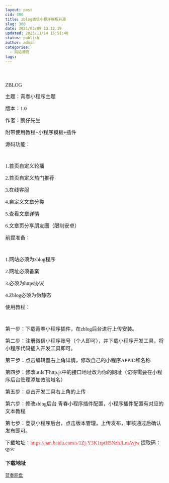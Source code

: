 ```yaml
---
layout: post
cid: 300
title: zblog微信小程序模板开源
slug: 300
date: 2021/03/09 13:12:19
updated: 2023/11/14 15:51:40
status: publish
author: admin
categories: 
  - 网站源码
tags: 
---
```



<div alt="潮男心博客 www.cnx0.com">
	<p>
		<br />
	</p>
	<p style="font-family:&quot;box-sizing:border-box;text-size-adjust:none;margin-top:0px;margin-bottom:15px;padding:0px;-webkit-tap-highlight-color:rgba(0, 0, 0, 0);word-break:normal;line-height:30px;color:#333333;font-size:15px;white-space:normal;background-color:#FFFFFF;">
		<span style="font-size:16px;"><a class="pics" href="https://djblog.cn/upload/1/888552/images/20210309/20210309032892039203.png" rel="pics"><img src="http://www.aishoujizy.com/upload/1/888552/images/20210309/20210309032892039203.png" class="scrollLoading" data-url="/upload/1/888552/images/20210309/20210309032892039203.png" alt="" /></a> <br />
</span> 
	</p>
	<p style="font-family:&quot;box-sizing:border-box;text-size-adjust:none;margin-top:0px;margin-bottom:15px;padding:0px;-webkit-tap-highlight-color:rgba(0, 0, 0, 0);word-break:normal;line-height:30px;color:#333333;font-size:15px;white-space:normal;background-color:#FFFFFF;">
		<span style="font-size:16px;font-family:&quot;">ZBLOG</span> 
	</p>
	<p style="font-family:&quot;box-sizing:border-box;text-size-adjust:none;margin-top:0px;margin-bottom:15px;padding:0px;-webkit-tap-highlight-color:rgba(0, 0, 0, 0);word-break:normal;line-height:30px;color:#333333;font-size:15px;white-space:normal;background-color:#FFFFFF;">
		<span style="font-size:16px;font-family:&quot;">主题：青春小程序主题</span> 
	</p>
	<p style="font-family:&quot;box-sizing:border-box;text-size-adjust:none;margin-top:0px;margin-bottom:15px;padding:0px;-webkit-tap-highlight-color:rgba(0, 0, 0, 0);word-break:normal;line-height:30px;color:#333333;font-size:15px;white-space:normal;background-color:#FFFFFF;">
		<span style="font-size:16px;font-family:&quot;">版本：1.0</span> 
	</p>
	<p style="font-family:&quot;box-sizing:border-box;text-size-adjust:none;margin-top:0px;margin-bottom:15px;padding:0px;-webkit-tap-highlight-color:rgba(0, 0, 0, 0);word-break:normal;line-height:30px;color:#333333;font-size:15px;white-space:normal;background-color:#FFFFFF;">
		<span style="font-size:16px;font-family:&quot;">作者：鹏仔先生</span> 
	</p>
	<p style="font-family:&quot;box-sizing:border-box;text-size-adjust:none;margin-top:0px;margin-bottom:15px;padding:0px;-webkit-tap-highlight-color:rgba(0, 0, 0, 0);word-break:normal;line-height:30px;color:#333333;font-size:15px;white-space:normal;background-color:#FFFFFF;">
		<span style="font-size:16px;font-family:&quot;">附带使用教程+小程序模板+插件</span> 
	</p>
<span style="font-size:16px;font-family:&quot;"></span><span style="font-size:16px;font-family:&quot;">源码功能：</span> 
	<p>
		<br />
	</p>
	<p style="font-family:&quot;box-sizing:border-box;text-size-adjust:none;margin-top:0px;margin-bottom:15px;padding:0px;-webkit-tap-highlight-color:rgba(0, 0, 0, 0);word-break:normal;line-height:30px;color:#333333;font-size:15px;white-space:normal;background-color:#FFFFFF;">
		<span style="font-size:16px;font-family:&quot;">1.首页自定义轮播</span> 
	</p>
	<p style="font-family:&quot;box-sizing:border-box;text-size-adjust:none;margin-top:0px;margin-bottom:15px;padding:0px;-webkit-tap-highlight-color:rgba(0, 0, 0, 0);word-break:normal;line-height:30px;color:#333333;font-size:15px;white-space:normal;background-color:#FFFFFF;">
		<span style="font-size:16px;font-family:&quot;">2.首页自定义热门推荐</span> 
	</p>
	<p style="font-family:&quot;box-sizing:border-box;text-size-adjust:none;margin-top:0px;margin-bottom:15px;padding:0px;-webkit-tap-highlight-color:rgba(0, 0, 0, 0);word-break:normal;line-height:30px;color:#333333;font-size:15px;white-space:normal;background-color:#FFFFFF;">
		<span style="font-size:16px;font-family:&quot;">3.在线客服</span> 
	</p>
	<p style="font-family:&quot;box-sizing:border-box;text-size-adjust:none;margin-top:0px;margin-bottom:15px;padding:0px;-webkit-tap-highlight-color:rgba(0, 0, 0, 0);word-break:normal;line-height:30px;color:#333333;font-size:15px;white-space:normal;background-color:#FFFFFF;">
		<span style="font-size:16px;font-family:&quot;">4.自定义文章分类</span> 
	</p>
	<p style="font-family:&quot;box-sizing:border-box;text-size-adjust:none;margin-top:0px;margin-bottom:15px;padding:0px;-webkit-tap-highlight-color:rgba(0, 0, 0, 0);word-break:normal;line-height:30px;color:#333333;font-size:15px;white-space:normal;background-color:#FFFFFF;">
		<span style="font-size:16px;font-family:&quot;">5.查看文章详情</span> 
	</p>
	<p style="font-family:&quot;box-sizing:border-box;text-size-adjust:none;margin-top:0px;margin-bottom:15px;padding:0px;-webkit-tap-highlight-color:rgba(0, 0, 0, 0);word-break:normal;line-height:30px;color:#333333;font-size:15px;white-space:normal;background-color:#FFFFFF;">
		<span style="font-size:16px;font-family:&quot;">6.文章页分享朋友圈（限制安卓）</span> 
	</p>
	<p>
		<span style="font-size:16px;font-family:&quot;"></span><span style="font-size:16px;font-family:&quot;">前提准备：</span> 
	</p>
	<p>
		<br />
	</p>
	<p style="font-family:&quot;box-sizing:border-box;text-size-adjust:none;margin-top:0px;margin-bottom:15px;padding:0px;-webkit-tap-highlight-color:rgba(0, 0, 0, 0);word-break:normal;line-height:30px;color:#333333;font-size:15px;white-space:normal;background-color:#FFFFFF;">
		<span style="font-size:16px;font-family:&quot;">1.网站必须为zblog程序</span> 
	</p>
	<p style="font-family:&quot;box-sizing:border-box;text-size-adjust:none;margin-top:0px;margin-bottom:15px;padding:0px;-webkit-tap-highlight-color:rgba(0, 0, 0, 0);word-break:normal;line-height:30px;color:#333333;font-size:15px;white-space:normal;background-color:#FFFFFF;">
		<span style="font-size:16px;font-family:&quot;">2.网址必须备案</span> 
	</p>
	<p style="font-family:&quot;box-sizing:border-box;text-size-adjust:none;margin-top:0px;margin-bottom:15px;padding:0px;-webkit-tap-highlight-color:rgba(0, 0, 0, 0);word-break:normal;line-height:30px;color:#333333;font-size:15px;white-space:normal;background-color:#FFFFFF;">
		<span style="font-size:16px;font-family:&quot;">3.必须为https协议</span> 
	</p>
	<p style="font-family:&quot;box-sizing:border-box;text-size-adjust:none;margin-top:0px;margin-bottom:15px;padding:0px;-webkit-tap-highlight-color:rgba(0, 0, 0, 0);word-break:normal;line-height:30px;color:#333333;font-size:15px;white-space:normal;background-color:#FFFFFF;">
		<span style="font-size:16px;font-family:&quot;">4.Zblog必须为伪静态</span> 
	</p>
<span style="font-size:16px;font-family:&quot;"></span><span style="font-size:16px;font-family:&quot;">使用教程：</span> 
	<p>
		<br />
	</p>
	<p style="font-family:&quot;box-sizing:border-box;text-size-adjust:none;margin-top:0px;margin-bottom:15px;padding:0px;-webkit-tap-highlight-color:rgba(0, 0, 0, 0);word-break:normal;line-height:30px;color:#333333;font-size:15px;white-space:normal;background-color:#FFFFFF;">
		<span style="font-size:16px;font-family:&quot;">第一步：下载青春小程序插件，在zblog后台进行上传安装。</span> 
	</p>
	<p style="font-family:&quot;box-sizing:border-box;text-size-adjust:none;margin-top:0px;margin-bottom:15px;padding:0px;-webkit-tap-highlight-color:rgba(0, 0, 0, 0);word-break:normal;line-height:30px;color:#333333;font-size:15px;white-space:normal;background-color:#FFFFFF;">
		<span style="font-size:16px;font-family:&quot;">第二步：注册微信小程序账号（个人即可），并下载小程序开发工具，将小程序代码插入开发工具即可。</span> 
	</p>
	<p style="font-family:&quot;box-sizing:border-box;text-size-adjust:none;margin-top:0px;margin-bottom:15px;padding:0px;-webkit-tap-highlight-color:rgba(0, 0, 0, 0);word-break:normal;line-height:30px;color:#333333;font-size:15px;white-space:normal;background-color:#FFFFFF;">
		<span style="font-size:16px;font-family:&quot;">第三步：点击编辑器右上角详情，修改自己的小程序APPID和名称</span> 
	</p>
	<p style="font-family:&quot;box-sizing:border-box;text-size-adjust:none;margin-top:0px;margin-bottom:15px;padding:0px;-webkit-tap-highlight-color:rgba(0, 0, 0, 0);word-break:normal;line-height:30px;color:#333333;font-size:15px;white-space:normal;background-color:#FFFFFF;">
		<span style="font-size:16px;font-family:&quot;">第四步：修改utils下http.js中的接口地址改为你的网址（记得需要在小程序后台管理添加效验域名）</span> 
	</p>
	<p style="font-family:&quot;box-sizing:border-box;text-size-adjust:none;margin-top:0px;margin-bottom:15px;padding:0px;-webkit-tap-highlight-color:rgba(0, 0, 0, 0);word-break:normal;line-height:30px;color:#333333;font-size:15px;white-space:normal;background-color:#FFFFFF;">
		<span style="font-size:16px;font-family:&quot;">第五步：点击开发工具右上角的上传</span> 
	</p>
	<p style="font-family:&quot;box-sizing:border-box;text-size-adjust:none;margin-top:0px;margin-bottom:15px;padding:0px;-webkit-tap-highlight-color:rgba(0, 0, 0, 0);word-break:normal;line-height:30px;color:#333333;font-size:15px;white-space:normal;background-color:#FFFFFF;">
		<span style="font-size:16px;font-family:&quot;">第六步：修改zblog后台 青春小程序插件配置，小程序插件配置有对应的文本教程</span> 
	</p>
	<p style="font-family:&quot;box-sizing:border-box;text-size-adjust:none;margin-top:0px;margin-bottom:15px;padding:0px;-webkit-tap-highlight-color:rgba(0, 0, 0, 0);word-break:normal;line-height:30px;color:#333333;font-size:15px;white-space:normal;background-color:#FFFFFF;">
		<span style="font-size:16px;font-family:&quot;">第七步：登录小程序后台，点击版本管理，上传发布，审核通过后确认发布即可。</span><span style="font-family:&quot;font-size:16px;"></span> 
	</p>
	<p>
		<span style="font-size:16px;"><span style="font-family:Microsoft YaHei;">下载地址：</span><a href="https://pan.baidu.com/s/1Zj-Y3K1rptH5NzhJLmAvjw" target="_blank"><span style="color:#E53333;font-family:&quot;">https://pan.baidu.com/s/1Zj-Y3K1rptH5NzhJLmAvjw</span></a><span style="font-family:Microsoft YaHei;">&nbsp;</span></span><span style="font-size:16px;font-family:&quot;">提取码：qyse&nbsp;</span> 
	</p>
	<div id="fengexuxian">
	</div>
	<div class="page-content-intro main-article">
		<div class="down-url-wrap">
			<h3 class="tit">
				<i class="ico"></i>下载地址
			</h3>
<a href="https://djblog.cn/admin/#down" onclick="window.open('https://asj.lanzous.com/ieut3mpk5qd');return false;" class="sbtn" title=""><i class="ico"></i><i class="line"></i>蓝奏网盘</a> &nbsp;
		</div>
	</div>
</div>